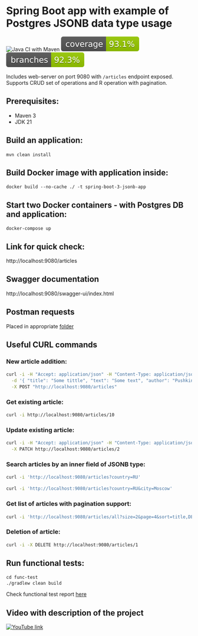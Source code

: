 # Spring Boot app with example of Postgres JSONB data type usage

![Java CI with Maven](https://github.com/andrei-punko/spring-boot-3-jsonb/workflows/Java%20CI%20with%20Maven/badge.svg)
[![Coverage](.github/badges/jacoco.svg)](https://github.com/andrei-punko/spring-boot-3-jsonb/actions/workflows/maven.yml)
[![Branches](.github/badges/branches.svg)](https://github.com/andrei-punko/spring-boot-3-jsonb/actions/workflows/maven.yml)

Includes web-server on port 9080 with `/articles` endpoint exposed.  
Supports CRUD set of operations and R operation with pagination.

## Prerequisites:

- Maven 3
- JDK 21

## Build an application:

    mvn clean install

## Build Docker image with application inside:

    docker build --no-cache ./ -t spring-boot-3-jsonb-app

## Start two Docker containers - with Postgres DB and application:

    docker-compose up

## Link for quick check:

http://localhost:9080/articles

## Swagger documentation

http://localhost:9080/swagger-ui/index.html


## Postman requests

Placed in appropriate [folder](postman)

## Useful CURL commands

### New article addition:

```bash
curl -i -H "Accept: application/json" -H "Content-Type: application/json" \
  -d '{ "title": "Some tittle", "text": "Some text", "author": "Pushkin", "location": { "country": "BY", "city": "Minsk" } }' \
  -X POST "http://localhost:9080/articles"
```

### Get existing article:

```bash
curl -i http://localhost:9080/articles/10
```

### Update existing article:

```bash
curl -i -H "Accept: application/json" -H "Content-Type: application/json" -d '{ "title": "Another tittle" }' \
  -X PATCH http://localhost:9080/articles/2
```

### Search articles by an inner field of JSONB type:

```bash
curl -i 'http://localhost:9080/articles?country=RU'
```

```bash
curl -i 'http://localhost:9080/articles?country=RU&city=Moscow'
```

### Get list of articles with pagination support:

```bash
curl -i 'http://localhost:9080/articles/all?size=2&page=4&sort=title,DESC'
```

### Deletion of article:

```bash
curl -i -X DELETE http://localhost:9080/articles/1
```

## Run functional tests:

    cd func-test
    ./gradlew clean build

Check functional test report [here](func-test/build/spock-reports/index.html)

## Video with description of the project

[//]: # ([YouTube link]&#40;https://youtu.be/AzvJe9ij53o&#41;)
[![YouTube link](https://markdown-videos-api.jorgenkh.no/url?url=https%3A%2F%2Fyoutu.be%2FAzvJe9ij53o)](https://youtu.be/AzvJe9ij53o)
